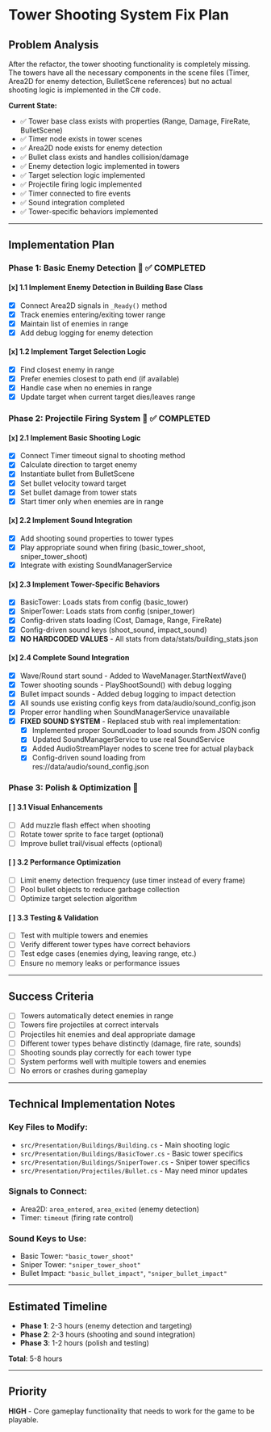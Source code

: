 # Tower Shooting System Fix Plan

## Problem Analysis

After the refactor, the tower shooting functionality is completely missing. The towers have all the necessary components in the scene files (Timer, Area2D for enemy detection, BulletScene references) but no actual shooting logic is implemented in the C# code.

**Current State:**
- ✅ Tower base class exists with properties (Range, Damage, FireRate, BulletScene)
- ✅ Timer node exists in tower scenes  
- ✅ Area2D node exists for enemy detection
- ✅ Bullet class exists and handles collision/damage
- ✅ Enemy detection logic implemented in towers
- ✅ Target selection logic implemented
- ✅ Projectile firing logic implemented
- ✅ Timer connected to fire events
- ✅ Sound integration completed
- ✅ Tower-specific behaviors implemented

---

## Implementation Plan

### Phase 1: Basic Enemy Detection 🎯 ✅ COMPLETED

#### [x] 1.1 Implement Enemy Detection in Building Base Class
- [x] Connect Area2D signals in `_Ready()` method
- [x] Track enemies entering/exiting tower range
- [x] Maintain list of enemies in range
- [x] Add debug logging for enemy detection

#### [x] 1.2 Implement Target Selection Logic  
- [x] Find closest enemy in range
- [x] Prefer enemies closest to path end (if available)
- [x] Handle case when no enemies in range
- [x] Update target when current target dies/leaves range

### Phase 2: Projectile Firing System 🔫 ✅ COMPLETED

#### [x] 2.1 Implement Basic Shooting Logic
- [x] Connect Timer timeout signal to shooting method
- [x] Calculate direction to target enemy
- [x] Instantiate bullet from BulletScene
- [x] Set bullet velocity toward target
- [x] Set bullet damage from tower stats
- [x] Start timer only when enemies are in range

#### [x] 2.2 Implement Sound Integration
- [x] Add shooting sound properties to tower types
- [x] Play appropriate sound when firing (basic_tower_shoot, sniper_tower_shoot)
- [x] Integrate with existing SoundManagerService

#### [x] 2.3 Implement Tower-Specific Behaviors
- [x] BasicTower: Loads stats from config (basic_tower)
- [x] SniperTower: Loads stats from config (sniper_tower) 
- [x] Config-driven stats loading (Cost, Damage, Range, FireRate)
- [x] Config-driven sound keys (shoot_sound, impact_sound)
- [x] **NO HARDCODED VALUES** - All stats from data/stats/building_stats.json

#### [x] 2.4 Complete Sound Integration
- [x] Wave/Round start sound - Added to WaveManager.StartNextWave()
- [x] Tower shooting sounds - PlayShootSound() with debug logging
- [x] Bullet impact sounds - Added debug logging to impact detection
- [x] All sounds use existing config keys from data/audio/sound_config.json
- [x] Proper error handling when SoundManagerService unavailable
- [x] **FIXED SOUND SYSTEM** - Replaced stub with real implementation:
  - [x] Implemented proper SoundLoader to load sounds from JSON config
  - [x] Updated SoundManagerService to use real SoundService
  - [x] Added AudioStreamPlayer nodes to scene tree for actual playback
  - [x] Config-driven sound loading from res://data/audio/sound_config.json

### Phase 3: Polish & Optimization 🎨

#### [ ] 3.1 Visual Enhancements
- [ ] Add muzzle flash effect when shooting
- [ ] Rotate tower sprite to face target (optional)
- [ ] Improve bullet trail/visual effects (optional)

#### [ ] 3.2 Performance Optimization
- [ ] Limit enemy detection frequency (use timer instead of every frame)
- [ ] Pool bullet objects to reduce garbage collection
- [ ] Optimize target selection algorithm

#### [ ] 3.3 Testing & Validation
- [ ] Test with multiple towers and enemies
- [ ] Verify different tower types have correct behaviors
- [ ] Test edge cases (enemies dying, leaving range, etc.)
- [ ] Ensure no memory leaks or performance issues

---

## Success Criteria

- [ ] Towers automatically detect enemies in range
- [ ] Towers fire projectiles at correct intervals
- [ ] Projectiles hit enemies and deal appropriate damage
- [ ] Different tower types behave distinctly (damage, fire rate, sounds)
- [ ] Shooting sounds play correctly for each tower type
- [ ] System performs well with multiple towers and enemies
- [ ] No errors or crashes during gameplay

---

## Technical Implementation Notes

### Key Files to Modify:
- `src/Presentation/Buildings/Building.cs` - Main shooting logic
- `src/Presentation/Buildings/BasicTower.cs` - Basic tower specifics  
- `src/Presentation/Buildings/SniperTower.cs` - Sniper tower specifics
- `src/Presentation/Projectiles/Bullet.cs` - May need minor updates

### Signals to Connect:
- Area2D: `area_entered`, `area_exited` (enemy detection)
- Timer: `timeout` (firing rate control)

### Sound Keys to Use:
- Basic Tower: `"basic_tower_shoot"`
- Sniper Tower: `"sniper_tower_shoot"`  
- Bullet Impact: `"basic_bullet_impact"`, `"sniper_bullet_impact"`

---

## Estimated Timeline
- **Phase 1**: 2-3 hours (enemy detection and targeting)
- **Phase 2**: 2-3 hours (shooting and sound integration)  
- **Phase 3**: 1-2 hours (polish and testing)

**Total**: 5-8 hours

---

## Priority
**HIGH** - Core gameplay functionality that needs to work for the game to be playable.
